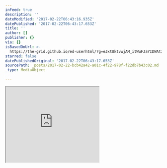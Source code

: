 ```yaml
---
inFeed: true
description: ''
dateModified: '2017-02-22T06:43:16.935Z'
datePublished: '2017-02-22T06:43:17.653Z'
title: ''
author: []
publisher: {}
via: {}
isBasedOnUrl: >-
  https://the-grid.github.io/ed-userhtml/?g=eJxtUktvwjAM_itWuFJaYIDWAtIOg512mDZNO6aNKRZNUiUur1-_tDyEpvkUx_4edjLfWKdBFkzWLMSWuU7jWNaDxpDDkjy706CwOi4qKnYCNPLWqoVYv36K5ZxM3TDwqcYAJaXQCDBSh0ySErCXVRPOz9M2dj8C4hvk0uQFeD5VLRip3HI6ntTHDA6keJuOkqRNaqkUmTKFrpRbp9Clw_oI3lakoJd0kYGWriQTuY6n7RVXX53gg_RVsWicty6F2pJhdDdV-Cs7DVLD0YM23MUzuNqGi-_CVi1jb9VFAMhiVzrbGBVdSr1ZMp7MJhlsrOHI0xkD21ML7S42UlN1CpacPZKWkbF72Yc3rPbIVEh4xwb78OJIVn3w0vjIo6NNmN2eo4u7yElFjQ-03RTRAfMd8b_F2358k2vi-2OtkeHrA1YOEb4x98Qowu7i9pssfwFr4Lq5
starred: false
datePublishedOriginal: '2017-02-22T06:43:17.653Z'
sourcePath: _posts/2017-02-22-bcb42a42-a01c-4f22-978f-f22db7b43c02.md
_type: MediaObject

---
```

<iframe src="https://the-grid.github.io/ed-userhtml/?g=eJxtUktvwjAM_itWuFJaYIDWAtIOg512mDZNO6aNKRZNUiUur1-_tDyEpvkUx_4edjLfWKdBFkzWLMSWuU7jWNaDxpDDkjy706CwOi4qKnYCNPLWqoVYv36K5ZxM3TDwqcYAJaXQCDBSh0ySErCXVRPOz9M2dj8C4hvk0uQFeD5VLRip3HI6ntTHDA6keJuOkqRNaqkUmTKFrpRbp9Clw_oI3lakoJd0kYGWriQTuY6n7RVXX53gg_RVsWicty6F2pJhdDdV-Cs7DVLD0YM23MUzuNqGi-_CVi1jb9VFAMhiVzrbGBVdSr1ZMp7MJhlsrOHI0xkD21ML7S42UlN1CpacPZKWkbF72Yc3rPbIVEh4xwb78OJIVn3w0vjIo6NNmN2eo4u7yElFjQ-03RTRAfMd8b_F2358k2vi-2OtkeHrA1YOEb4x98Qowu7i9pssfwFr4Lq5" height="244" style=""></iframe>